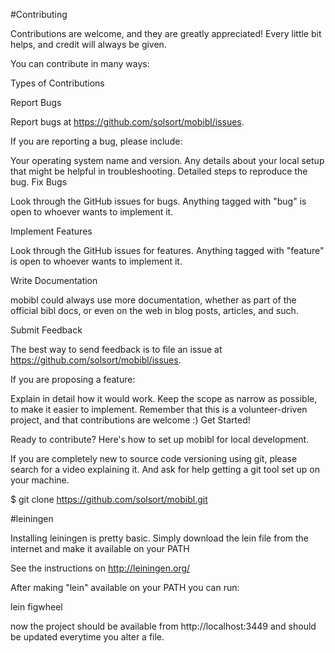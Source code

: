 #Contributing

Contributions are welcome, and they are greatly appreciated! Every little bit helps, and credit will always be given.

You can contribute in many ways:

Types of Contributions

Report Bugs

Report bugs at https://github.com/solsort/mobibl/issues.

If you are reporting a bug, please include:

Your operating system name and version.
Any details about your local setup that might be helpful in troubleshooting.
Detailed steps to reproduce the bug.
Fix Bugs

Look through the GitHub issues for bugs. Anything tagged with "bug" is open to whoever wants to implement it.

Implement Features

Look through the GitHub issues for features. Anything tagged with "feature" is open to whoever wants to implement it.

Write Documentation

mobibl could always use more documentation, whether as part of the official bibl docs,  or even on the web in blog posts, articles, and such.

Submit Feedback

The best way to send feedback is to file an issue at https://github.com/solsort/mobibl/issues.

If you are proposing a feature:

Explain in detail how it would work.
Keep the scope as narrow as possible, to make it easier to implement.
Remember that this is a volunteer-driven project, and that contributions are welcome :)
Get Started!

Ready to contribute? Here's how to set up mobibl for local development.

If you are completely new to source code versioning using git, please search for a video explaining it. And ask for help getting a git tool set up on your machine.


$ git clone https://github.com/solsort/mobibl.git


#leiningen

Installing leiningen is pretty basic. Simply download the lein file from the internet and make it available on your PATH

See the instructions on http://leiningen.org/ 

After making "lein" available on your PATH you can run:

lein figwheel

now the project should be available from http://localhost:3449  and should be updated everytime you alter a file.

